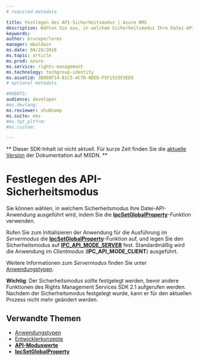 ```yaml
---
# required metadata

title: Festlegen des API-Sicherheitsmodus | Azure RMS
description: Wählen Sie aus, in welchem Sicherheitsmodus Ihre Datei-API-Anwendung ausgeführt wird.
keywords:
author: bruceperlerms
manager: mbaldwin
ms.date: 04/28/2016
ms.topic: article
ms.prod: azure
ms.service: rights-management
ms.technology: techgroup-identity
ms.assetid: 3B088F14-81C5-4C78-8DED-F5F153353EE0
# optional metadata

#ROBOTS:
audience: developer
#ms.devlang:
ms.reviewer: shubhamp
ms.suite: ems
#ms.tgt_pltfrm:
#ms.custom:

---
```

** Dieser SDK-Inhalt ist nicht aktuell. Für kurze Zeit finden Sie die [aktuelle Version](https://msdn.microsoft.com/library/windows/desktop/hh535290(v=vs.85).aspx) der Dokumentation auf MSDN. **
# Festlegen des API-Sicherheitsmodus

Sie können wählen, in welchem Sicherheitsmodus Ihre Datei-API-Anwendung ausgeführt wird, indem Sie die [**IpcSetGlobalProperty**](/rights-management/sdk/2.1/api/win/functions#msipc_ipcsetglobalproperty)-Funktion verwenden.

Rufen Sie zum Initialisieren der Anwendung für die Ausführung im *Servermodus* die [**IpcSetGlobalProperty**](/rights-management/sdk/2.1/api/win/functions#msipc_ipcsetglobalproperty)-Funktion auf, und legen Sie den Sicherheitsmodus auf [**IPC\_API\_MODE\_SERVER**](/rights-management/sdk/2.1/api/win/api%20mode%20values#msipc_api_mode_values_IPC_API_MODE_SERVER) fest. Standardmäßig wird die Anwendung im *Clientmodus* (**IPC\_API\_MODE\_CLIENT**) ausgeführt.

Weitere Informationen zum *Servermodus* finden Sie unter [Anwendungstypen](application-types.md).

**Wichtig**: Der Sicherheitsmodus sollte festgelegt werden, bevor andere Funktionen des Rights Management Services SDK 2.1 aufgerufen werden. Nachdem der Sicherheitsmodus festgelegt wurde, kann er für den aktuellen Prozess nicht mehr geändert werden.

 

## Verwandte Themen

* [Anwendungstypen](application-types.md)
* [Entwicklerkonzepte](ad-rms-concepts-nav.md)
* [**API-Moduswerte**](/rights-management/sdk/2.1/api/win/api%20mode%20values#msipc_api_mode_values_IPC_API_MODE_SERVER)
* [**IpcSetGlobalProperty**](/rights-management/sdk/2.1/api/win/functions#msipc_ipcsetglobalproperty)
 

 





<!--HONumber=Jun16_HO1-->


